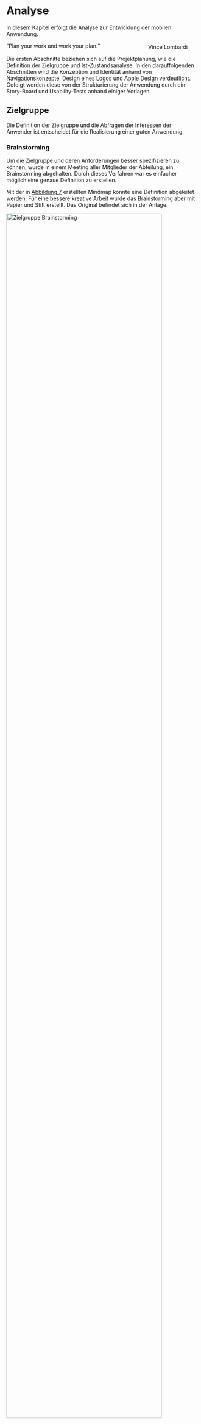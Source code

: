 # Analyse

In diesem Kapitel erfolgt die Analyse zur Entwicklung der mobilen Anwendung. 

<q>Plan your work and work your plan.</q>
<div style="text-align: right; margin-right: 2em; margin-top: -2em;">
    Vince Lombardi
</div>

Die ersten Abschnitte beziehen sich auf die Projektplanung, wie die Definition der Zielgruppe und Ist-Zustandsanalyse. In den darauffolgenden Abschnitten wird die Konzeption und Identität anhand von Navigationskonzepte, Design eines Logos und Apple Design verdeutlicht. Gefolgt werden diese von der Strukturierung der Anwendung durch ein Story-Board und Usability-Tests anhand einiger Vorlagen.

## Zielgruppe

Die Definition der Zielgruppe und die Abfragen der Interessen der Anwender ist entscheidet für die Realisierung einer guten Anwendung.

### Brainstorming

Um die Zielgruppe und deren Anforderungen besser spezifizieren zu können, wurde in einem Meeting aller Mitglieder der Abteilung, ein Brainstorming abgehalten. Durch dieses Verfahren war es einfacher möglich eine genaue Definition zu erstellen.

Mit der in <a href="#zielgruppe-brainstorming">Abbildung 7</a> erstellten Mindmap konnte eine Definition abgeleitet werden. Für eine bessere kreative Arbeit wurde das Brainstorming aber mit Papier und Stift erstellt. Das Original befindet sich in der Anlage.

<div class="figure" id="zielgruppe-brainstorming">
	<img src="http://up.frubar.net/1756/zielgruppe-brainstorming.svg" alt="Zielgruppe Brainstorming" width="90%" />
	<p>Brainstorming mit und über die Zielgruppe</p>
</div>


### Definition

Die Zielgruppe für das Projekt umfasst Mitarbeiter einer IT Abteilung. Diese Mitarbeiter sind erfahrene IT Administratoren für die Betriebssysteme Linux und Windows. Sie sind vertraut mit der Handhabung eines Smartphones, insbesondere iPhones.

Den Benutzern ist die Verwendung von virtuellen Servern in einer Cloud-Landschaft bekannt. Die Technologie libvirt und Linux KVM im Zusammenhang mit Hardware-Virtualisierung ist ein Begriff.

## Ist-Zustandsanalyse

Zum jetzigen Zeitpunkt existiert noch keine mobile Anwendung (iPhone Anwendung) zur Verwaltung der Cloud Infrastruktur.

Zum Einsatz im Unternehmen kommt Citrix CloudStack <span class="fn"><a href="http://www.citrix.de/produkte/cloudstack/">Citrix CloudStack</a></span>. Hierbei handelt es sich um eine OpenSource Webanwendung zur Verwaltung einer Infrastruktur Cloud. Zwischen der Weboberfläche und der Virtualisierungstechnologie befindet sich die libvirt-Schnittstelle. Nach <a href="#libvirt-schnittstelle">Abbildung 3 Einbindung libvirt Schnittstelle</a>, befindet sich CloudStack in der Anwenderschicht. Durch diese Schnittstelle ist es möglich verschiedene Virtualisierungstechnologien zu nutzen. 

Eine zufriedenstellende Verwendung von CloudStack ist nur in einem Browser mit ausreichend großem Bildschirm möglich. Auf einem Smartphone ist die Vielzahl an Funktionen unübersichtlich und im Notfall nicht verwendbar.

<div class="figure" id="cloudstack-dashboard">
	<img src="http://up.frubar.net/1773/cloudstack-dashboard.jpg" alt="cloudstack-dashboard" width="90%" />
	<p>CloudStack Dashboard <cite><a href="cstack12">cstack12</a></cite></p>
</div>

Da durch CloudStack auf die libvirt-Schnittstelle aufgesetzt wird, ist es sinnvoll diese auch für die Entwicklung der mobilen Anwendung zu verwenden.

## Alternative Anwendungen

Da aktuell noch keine Anwendungen für die Verwaltung von virtuellen Rechnerinstanzen existieren werden alternative IT-relevante Anwendungen betrachtet. Ein Teil der Erfahrungen mit diesen Anwendungen wird in der Realisierungsphase nützlich sein.

Die Anwendungen werden kurz Beschrieben und die grafischen Benutzeroberflächen bewertet.

### iSSH

Die Anwendung „iSSH - SSH / VNC Console“ bietet IT Administratoren die Möglichkeit sich mit einer Remote Verbindung auf einen Server zu verbinden und diesen zu verwalten. Unterstützt werden viele verschiedenste Protokolle, wie SSH<span class="fn"><a href="http://openssh.org">SSH</a></span> und Windows Remote Desktop<span class="fn"><a href="http://support.microsoft.com/?scid=kb%3Ben-us%3B186607&x=13&y=11">Windows Remote Desktop</a></span>.

<div class="figure" id="issh-overview">
	<img src="http://up.frubar.net/1768/issh-overview.png" alt="issh-overview" width="35%" style="padding-right: 1.5em;"/>
	<img src="http://up.frubar.net/1770/issh-overview-server.png" alt="issh-overview-server" width="35%" />
	<p>iSSH Kategorisierung und Übersicht der Server</p>
</div>

Das sortieren von Servern in verschiedene Kategorien bzw. Ordner bietet eine hohe Übersichtlichkeit. Durch grüne oder rote Punkte wird Angezeigt ob ein Server erreichbar ist. Somit hat der Benutzer eine direkte Rückmeldung ob er sich zum Server verbinden kann.

Einige Nachteile bieten die vielen Einstellungsmöglichkeiten auf der Übersichtsseite (Abbildung 8, linkes Bild). Die „General Settings“, „Add Configuration“ und „Add Grouping“ wären an der Unterseite des Bildschirms oder in den iPhone Einstellungen besser aufgehoben.

### IPMI Touch

Bei „IPMI Touch“ handelt es sich um ein weiteres IT Verwaltungswerkzeug von Servern. Es liest Hardwareinformationen eines Servers über das IPMI Protokoll<span class="fn"><a href="http://www.intel.com/design/servers/ipmi/">IPMI</a></span> aus. Für diese Informationen werden Temperatursensoren des Gehäuses ausgelesen, die Geschwindigkeit der Lüfter und der aktuelle Stromverbrauch. Über die Anwendung ist es dem Administrator auch möglich den Server auszuschalten.

<div class="figure" id="ipmi-overview">
	<img src="http://up.frubar.net/1771/ipmi-overview.png" alt="ipmi-overview" width="35%" style="padding-right: 1.5em;"/>
	<img src="http://up.frubar.net/1772/ipmi-server.png" alt="ipmi-server" width="35%" />
	<p>IPMI Touch Übersicht und Hardwareinformationen</p>
</div>
	
Auf der Übersichtsseite der Anwendung ist durch die farblichen Unterschiede und Symbole sofort erkennbar bei welchem Server Probleme vorhanden sind. Klickt der Benutzer auf einen Menüpunkt erhält er eine detaillierte Anzeige der Hardware, in der ebenso farblich Probleme gekennzeichnet sind. Hinzufügen neuer Server erfolgt über das Plus („+“) in der oberen rechten Ecke des Bildschirms und braucht somit keinen Platz in der Anzeige.

Server lassen sich bei dieser Anwendung nicht in Kategorien oder Ordner einsortieren, dies erschwert bei einer großen Anzahl an System die Übersichtlichkeit.

## Konzeption

Für die Entwicklung einer iPhone Anwendung sollten grundlegende Punkte, wie die Denkweise und die Benutzerinteraktion, beschrieben werden. Dies erfolgt in dieser Kategorie.

### Situation für mobile Anwendungen

Es gibt viele verschiedene Situationen in denen eine iPhone Anwendung Verwendung findet. Laut Josh Clark, iPhone Designer und Entwickler, können diese in drei Situationen zusammengefasst werden. <cite><a href="#tapworthy11">tapworthy11</a></cite>

#### „Meine minimale Aufgabenverwaltung“

Ein Großteil der Anwendungen in dieser Kategorie sind zur Terminplanung, Aufgabenverwaltung oder Administration. Sie dienen der Produktivitätssteigerung und somit zum effektiven lösen von Problemen.

Die Anwendungen „Kalender“ oder „Things“, die zur Verwaltung von Terminen und Aufgaben dient, sind zum Anlegen von neuen Terminen oder Aufgaben optimiert. Hierfür befindet sich auf jeden Bildschirm ein Plus („+“), wie in der <a href="#microtasking">Abbildung 12</a> zu sehen.

<div class="figure" id="microtasking">
	<img src="http://up.frubar.net/1780/microtasking-cal.png" alt="microtasking-cal" width="35%" style="padding-right: 1.5em;"/>
	<img src="http://up.frubar.net/1781/microtasking-things.png" alt="microtasking-things" width="35%" />
	<p>Screenshot des Kalender und Things „App“</p>
</div>

Die mobile Anwendung zur Verwaltung der Cloud Infrastruktur fällt in diese Kategorie.

#### „Was ist meiner Umgebung?“

Hierbei handelt es sich Hauptsächlich um Anwendungen die auf Kartenmaterial, beziehungsweise auf Sensoren des iPhones, zugreifen. Im Vordergrund der Anwendungen steht die Navigation und das Mitteilungsbedürfnis des Benutzers. 

<div class="figure" id="local">
	<img src="http://up.frubar.net/1787/local-map.png" alt="local-map" width="35%" style="padding-right: 1.5em;"/>
	<img src="http://up.frubar.net/1788/local-foursquare.png" alt="local-foursquare" width="35%" />
	<p>Screenshot der Karten und der Foursquare Anwendung</p>
</div>

#### „Mir ist Langweilig“

In diese Kategorie fallen sowohl Spiele als auch Tools wie das Wetter „App“ oder der Wecker. Diese sind auch die beliebteste Kategorie<span class="fn"><a href="http://de.statista.com/statistik/daten/studie/166976/umfrage/beliebteste-kategorien-im-app-store/">Statista, Top 15 Kategorien im App Store (2012)</a></span> im App Store. Die Beliebtheit wird nach den Anteil aller verfügbaren „Apps“ im App Store gemessen.

Wie auf dem darauffolgenden Screenshot zu erkennen ist, hat das Spiel „Angry Birds“ keine iPhone Navigationselemente. Spiele nehmen meist den gesamten Bildschirm ein und verwenden ihre eigenen Symbole für die Navigation. Sogar die Statusbar mit der Empfangsanzeige, Uhrzeit und der Batterieanzeige werden ausgeblendet.

<div class="figure" id="bored">
	<img src="http://up.frubar.net/1786/bored-angrybirds.png" alt="bored-angrybirds" width="60%" />
	<p>Screenshot des Spiels Angry Birds</p>
</div>

### Navigationsmodel

Der Aufbau der Navigation hängt von der Aufgabe der Anwendung ab, wie der vorherige Abschnitt <b>Situation für mobile Anwendungen</b> zeigt. Apple bietet hierzu drei verschiedene Navigationsmodelle an. Diese können sich innerhalb einer Anwendung nicht ändern, daher sollte man sich, vor der Entwicklung, für eines der folgenden Modelle entscheiden. 

#### Ebenen

#### Tab-Navigation

#### Baum-Struktur

### Formulare

### Tabelle



Design, Bildschirmgröße, Apple iOS, iPhone
Navigation innerhalb einer Anwendung


## Identität
Introducing your app, Logo, Aussehen

## Strukturierung
Story Board

## Usability-Tests
Planung, Ergebnis von Usability Tests